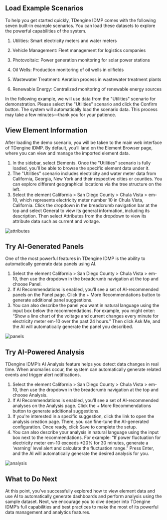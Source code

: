## Load Example Scenarios

To help you get started quickly, TDengine IDMP comes with the following seven built-in example scenarios. You can load these datasets to explore the powerful capabilities of the system.

1. Utilities: Smart electricity meters and water meters

1. Vehicle Management: Fleet management for logistics companies
1. Photovoltaic: Power generation monitoring for solar power stations
1. Oil Wells: Production monitoring of oil wells in oilfields
1. Wastewater Treatment: Aeration process in wastewater treatment plants
1. Renewable Energy: Centralized monitoring of renewable energy sources

In the following example, we will use data from the "Utilities" scenario for demonstration. Please select the "Utilities" scenario and click the Confirm button. The system will automatically load the scenario data. This process may take a few minutes—thank you for your patience.

## View Element Information

After loading the demo scenario, you will be taken to the main web interface of TDengine IDMP. By default, you’ll land on the Element Browser page, where you can view and manage the imported element data.

1. In the sidebar, select Elements. Once the "Utilities" scenario is fully loaded, you’ll be able to browse the specific element data under it.
1. The "Utilities" scenario includes electricity and water meter data from California, Georgia, New York and their respective cities or counties. You can explore different geographical locations via the tree structure on the left.
1. Select the element California > San Diego County > Chula Vista > em-10, which represents electricity meter number 10 in Chula Vista, California. Click the dropdown in the breadcrumb navigation bar at the top and select General to view its general information, including its description. Then select Attributes from the dropdown to view its attribute data such as current and voltage.

![attributes](/docs-img/get-started/attributes.png)

## Try AI-Generated Panels

One of the most powerful features in TDengine IDMP is the ability to automatically generate data panels using AI.

1. Select the element California > San Diego County > Chula Vista > em-10, then use the dropdown in the breadcrumb navigation at the top and choose Panel.
1. If AI Recommendations is enabled, you’ll see a set of AI-recommended panels on the Panel page. Click the + More Recommendations button to generate additional panel suggestions.
1. You can also describe the panel you want in natural language using the input box below the recommendations. For example, you might enter: “Show a line chart of the voltage and current changes every minute for electricity meter em-10 over the past 24 hours.” Then click Ask Me, and the AI will automatically generate the panel you described.

![panels](/docs-img/get-started/panels.png)

## Try AI-Powered Analysis

TDengine IDMP’s AI Analysis feature helps you detect data changes in real time. When anomalies occur, the system can automatically generate related events and trigger alert notifications.

1. Select the element California > San Diego County > Chula Vista > em-10, then use the dropdown in the breadcrumb navigation at the top and choose Analysis.
1. If AI Recommendations is enabled, you’ll see a set of AI-recommended analyses on the Analysis page. Click the + More Recommendations button to generate additional suggestions.
1. If you're interested in a specific suggestion, click the link to open the analysis creation page. There, you can fine-tune the AI-generated configuration. Once ready, click Save to complete the setup.
1. You can also describe your analysis in natural language using the input box next to the recommendations.
   For example: “If power fluctuation for electricity meter em-10 exceeds ±20% for 30 minutes, generate a ‘warning’ level alert and calculate the fluctuation range.” Press Enter, and the AI will automatically generate the desired analysis for you.

![analysis](/docs-img/get-started/analysis.png)

## What to Do Next

At this point, you’ve successfully explored how to view element data and use AI to automatically generate dashboards and perform analysis using the sample dataset. Next, we encourage you to dive deeper into TDengine IDMP’s full capabilities and best practices to make the most of its powerful data management and analytics features.
